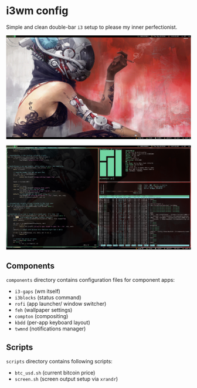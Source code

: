 # i3wm config

Simple and clean double-bar `i3` setup to please my inner perfectionist.

![screenshot clean](graphics/screenshots/screen_clean.png)

![screenshot terminal](graphics/screenshots/screen_terminal.png)

## Components

`components` directory contains configuration files for component apps:

- `i3-gaps` (wm itself)
- `i3blocks` (status command)
- `rofi` (app launcher/ window switcher)
- `feh` (wallpaper settings)
- `compton` (compositing)
- `kbdd` (per-app keyboard layout)
- `twmnd` (notifications manager)

## Scripts

`scripts` directory contains following scripts:

- `btc_usd.sh` (current bitcoin price)
- `screen.sh` (screen output setup via `xrandr`)
